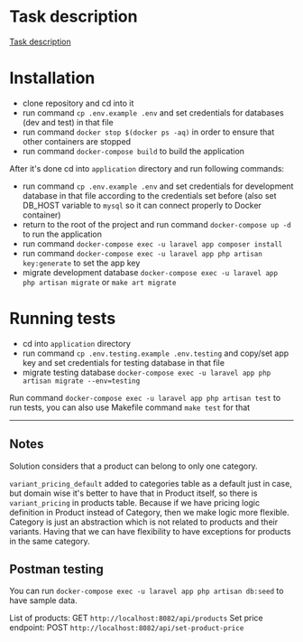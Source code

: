 # Task description

[Task description](DESCRIPTION.md)

# Installation

- clone repository and cd into it
- run command `cp .env.example .env` and set credentials for databases (dev and test) in that file
- run command `docker stop $(docker ps -aq)` in order to ensure that other containers are stopped
- run command `docker-compose build` to build the application

After it's done cd into `application` directory and run following commands:
- run command `cp .env.example .env` and set credentials for development database in that file according to the credentials set before (also set DB_HOST variable to `mysql` so it can connect properly to Docker container)
- return to the root of the project and run command `docker-compose up -d` to run the application
- run command `docker-compose exec -u laravel app composer install`
- run command `docker-compose exec -u laravel app php artisan key:generate` to set the app key
- migrate development database `docker-compose exec -u laravel app php artisan migrate` or `make art migrate`

# Running tests

- cd into `application` directory
- run command `cp .env.testing.example .env.testing` and copy/set app key and set credentials for testing database in that file
- migrate testing database `docker-compose exec -u laravel app php artisan migrate --env=testing`

Run command `docker-compose exec -u laravel app php artisan test` to run tests, you can also use Makefile command `make test` for that

---

## Notes

Solution considers that a product can belong to only one category.

`variant_pricing_default` added to categories table as a default just in case, but domain wise it's better to have that in Product itself, so there is `variant_pricing` in products table.
Because if we have pricing logic definition in Product instead of Category, then we make logic more flexible.
Category is just an abstraction which is not related to products and their variants.
Having that we can have flexibility to have exceptions for products in the same category.

## Postman testing 

You can run `docker-compose exec -u laravel app php artisan db:seed` to have sample data.

List of products: GET `http://localhost:8082/api/products`
Set price endpoint: POST `http://localhost:8082/api/set-product-price`


